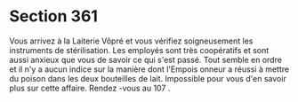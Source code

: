 # Section 361

Vous arrivez  à la Laiterie Vôpré et vous vérifiez soigneusement les instruments de
stérilisation. Les employés sont très coopératifs et sont aussi anxieux que vous de savoir
ce qui s'est passé. Tout semble en ordre et il n'y a aucun indice sur la manière dont
l'Empois onneur a réussi à mettre du poison dans les deux bouteilles de lait. Impossible
pour vous d'en savoir plus sur cette affaire. Rendez -vous au  107 .